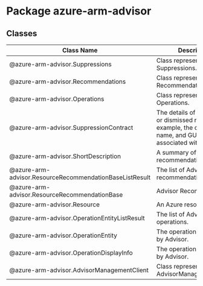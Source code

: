 # Package azure-arm-advisor
## Classes
| Class Name | Description |
|---|---|
| @azure-arm-advisor.Suppressions |Class representing a Suppressions.|
| @azure-arm-advisor.Recommendations |Class representing a Recommendations.|
| @azure-arm-advisor.Operations |Class representing a Operations.|
| @azure-arm-advisor.SuppressionContract |The details of the snoozed or dismissed rule; for example, the duration, name, and GUID associated with the rule.|
| @azure-arm-advisor.ShortDescription |A summary of the recommendation.|
| @azure-arm-advisor.ResourceRecommendationBaseListResult |The list of Advisor recommendations.|
| @azure-arm-advisor.ResourceRecommendationBase |Advisor Recommendation.|
| @azure-arm-advisor.Resource |An Azure resource.|
| @azure-arm-advisor.OperationEntityListResult |The list of Advisor operations.|
| @azure-arm-advisor.OperationEntity |The operation supported by Advisor.|
| @azure-arm-advisor.OperationDisplayInfo |The operation supported by Advisor.|
| @azure-arm-advisor.AdvisorManagementClient |Class representing a AdvisorManagementClient.|

